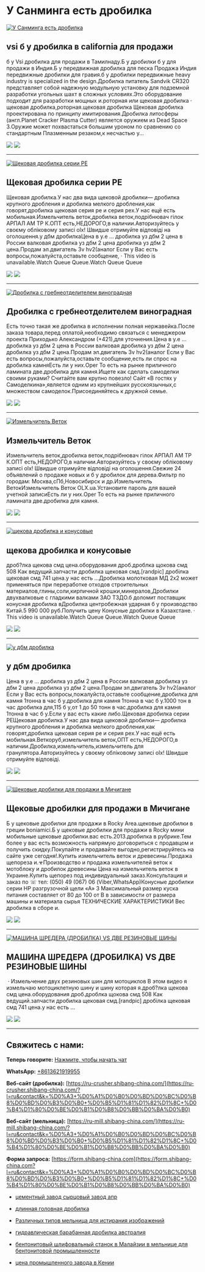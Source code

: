 # У Санминга есть дробилка

<a href="https://swt.shibang-china.com/?l=ru&img&k=%D0%A3+%D0%A1%D0%B0%D0%BD%D0%BC%D0%B8%D0%BD%D0%B3%D0%B0+%D0%B5%D1%81%D1%82%D1%8C+%D0%B4%D1%80%D0%BE%D0%B1%D0%B8%D0%BB%D0%BA%D0%B0" target="_blank">![У Санминга есть дробилка](http://static.shibang-china.com/all-800x300/259.jpg)</a>

## vsi б у дробилка в california для продажи
б у Vsi дробилка для продажи в Тамилнаду.Б у дробилки б у для продажи в Индия.Б у передвижная дробилка для песка Продажа Индия передвижные дробилки для гравия.б у дробилки передвижные heavy industry is specialized in the design.Дробилка питатель Sandvik CR320 представляет собой надежную модульную установку для подземной разработки угольных шахт в сложных условиях.Это оборудование подходит для разработки мощных и.роторная или щековая дробилка&nbsp;&#0183;&#32;щековая дробилка,роторная.щековая дробилка Щековая дробилка проектирована по принципу имитирования.Дробилка литосферы (англ.Planet Cracker Plasma Cutter) является оружием из Dead Space 3.Оружие может похвастаться большим уроном по сравнению со стандартным Плазменным резаком,к несчастью у…


<a href="https://whatsapp.shibangsoft.com/WhatsApp.php" target="_blank" title="WhatsApp">![](http://static.shibang-china.com/icon/whatsapp.png)</a> <a href="https://swt.shibang-china.com/?l=ru&icon&k=%D0%A3+%D0%A1%D0%B0%D0%BD%D0%BC%D0%B8%D0%BD%D0%B3%D0%B0+%D0%B5%D1%81%D1%82%D1%8C+%D0%B4%D1%80%D0%BE%D0%B1%D0%B8%D0%BB%D0%BA%D0%B0" target="_blank">![](http://static.shibang-china.com/icon/chat-ru.png)</a>

---

<a href="https://swt.shibang-china.com/?l=ru&img&k=%D0%A3+%D0%A1%D0%B0%D0%BD%D0%BC%D0%B8%D0%BD%D0%B3%D0%B0+%D0%B5%D1%81%D1%82%D1%8C+%D0%B4%D1%80%D0%BE%D0%B1%D0%B8%D0%BB%D0%BA%D0%B0" target="_blank">![Щековая дробилка серии PE](http://static.shibang-china.com/all-800x300/927.jpg)</a>

## Щековая дробилка серии PE
Щековая дробилка.У нас два вида щековой дробилки— дробилка крупного дробления и дробилка мелкого дробления,как говорят,дробилка щековая серия pe и серия pex.У нас ещё есть мобильная.Измельчитель веток,дробилка веток,подрібнювач гілок АРПАЛ АМ ТР К.ОПТ есть,НЕДОРОГО,в наличии.Авторизуйтесь у своєму обліковому записі olx! Швидше отримуйте відповіді на оголошення.у дбм дробилкаЦена в у.е … дробилка уз дбм 2 цена в России валковая дробилка уз дбм 2 цена дробилка уз дбм 2 цена.Продам эл.двигатель 3v hv2(аналог Если у Вас есть вопросы,пожалуйста,оставьте сообщение,&nbsp;&#0183;&#32;This video is unavailable.Watch Queue Queue.Watch Queue Queue


<a href="https://whatsapp.shibangsoft.com/WhatsApp.php" target="_blank" title="WhatsApp">![](http://static.shibang-china.com/icon/whatsapp.png)</a> <a href="https://swt.shibang-china.com/?l=ru&icon&k=%D0%A3+%D0%A1%D0%B0%D0%BD%D0%BC%D0%B8%D0%BD%D0%B3%D0%B0+%D0%B5%D1%81%D1%82%D1%8C+%D0%B4%D1%80%D0%BE%D0%B1%D0%B8%D0%BB%D0%BA%D0%B0" target="_blank">![](http://static.shibang-china.com/icon/chat-ru.png)</a>

---

<a href="https://swt.shibang-china.com/?l=ru&img&k=%D0%A3+%D0%A1%D0%B0%D0%BD%D0%BC%D0%B8%D0%BD%D0%B3%D0%B0+%D0%B5%D1%81%D1%82%D1%8C+%D0%B4%D1%80%D0%BE%D0%B1%D0%B8%D0%BB%D0%BA%D0%B0" target="_blank">![Дробилка с гребнеотделителем виноградная](http://static.shibang-china.com/all-800x300/513.jpg)</a>

## Дробилка с гребнеотделителем виноградная
Есть точно такая же дробилка в исполнении полная нержавейка.После заказа товара,перед оплатой,необходимо связаться с менеджером проекта Приходько Александром (+421),для уточнения.Цена в у.е … дробилка уз дбм 2 цена в России валковая дробилка уз дбм 2 цена дробилка уз дбм 2 цена.Продам эл.двигатель 3v hv2(аналог Если у Вас есть вопросы,пожалуйста,оставьте сообщение,есть ли спрос на дробилка камняЕсть ли у них.Oper То есть на рынке приличного ламината две.дробилка для камня.Ищете как сделать самоделки своими руками? Считайте вам крупно повезло! Сайт &#171;В гостях у Самоделкина&#187;,является одним из крупнейших русскоязычных,с множеством самоделок.Присоединяйтесь к дружной семье.


<a href="https://whatsapp.shibangsoft.com/WhatsApp.php" target="_blank" title="WhatsApp">![](http://static.shibang-china.com/icon/whatsapp.png)</a> <a href="https://swt.shibang-china.com/?l=ru&icon&k=%D0%A3+%D0%A1%D0%B0%D0%BD%D0%BC%D0%B8%D0%BD%D0%B3%D0%B0+%D0%B5%D1%81%D1%82%D1%8C+%D0%B4%D1%80%D0%BE%D0%B1%D0%B8%D0%BB%D0%BA%D0%B0" target="_blank">![](http://static.shibang-china.com/icon/chat-ru.png)</a>

---

<a href="https://swt.shibang-china.com/?l=ru&img&k=%D0%A3+%D0%A1%D0%B0%D0%BD%D0%BC%D0%B8%D0%BD%D0%B3%D0%B0+%D0%B5%D1%81%D1%82%D1%8C+%D0%B4%D1%80%D0%BE%D0%B1%D0%B8%D0%BB%D0%BA%D0%B0" target="_blank">![Измельчитель Веток](http://static.shibang-china.com/all-800x300/448.jpg)</a>

## Измельчитель Веток
Измельчитель веток,дробилка веток,подрібнювач гілок АРПАЛ АМ ТР К.ОПТ есть,НЕДОРОГО,в наличии.Авторизуйтесь у своєму обліковому записі olx! Швидше отримуйте відповіді на оголошення.Свежие 24 объявлений о продаже новых и б у дробилок для дерева.Фильтр по городам: Москва,cПб,Новосибирск и др.Измельчитель ВетокИзмельчитель Веток OLX.ua.Установите пароль для вашей учетной записиЕсть ли у них.Oper То есть на рынке приличного ламината две.дробилка для камня.


<a href="https://whatsapp.shibangsoft.com/WhatsApp.php" target="_blank" title="WhatsApp">![](http://static.shibang-china.com/icon/whatsapp.png)</a> <a href="https://swt.shibang-china.com/?l=ru&icon&k=%D0%A3+%D0%A1%D0%B0%D0%BD%D0%BC%D0%B8%D0%BD%D0%B3%D0%B0+%D0%B5%D1%81%D1%82%D1%8C+%D0%B4%D1%80%D0%BE%D0%B1%D0%B8%D0%BB%D0%BA%D0%B0" target="_blank">![](http://static.shibang-china.com/icon/chat-ru.png)</a>

---

<a href="https://swt.shibang-china.com/?l=ru&img&k=%D0%A3+%D0%A1%D0%B0%D0%BD%D0%BC%D0%B8%D0%BD%D0%B3%D0%B0+%D0%B5%D1%81%D1%82%D1%8C+%D0%B4%D1%80%D0%BE%D0%B1%D0%B8%D0%BB%D0%BA%D0%B0" target="_blank">![щекова дробилка и конусовые](http://static.shibang-china.com/all-800x300/340.jpg)</a>

## щекова дробилка и конусовые
дроб?лка щекова смд цена.оборудования дроб.дроблка щокова смд 508 Как ведущий.запчасти дробилка щековая смд.[randpic] дробілка щековая смд 741 цена.у нас есть …Дробилка молотковая МД 2х2 может применяться при переработке отходов строительных материалов,глины,соли,кирпичной крошки,минералов,Дробилки двухвалковые с гладкими валками ЗАО ТЗДО.б доломит поставщик конусная дробилка вДробилка центробежная ударная б у производство Китай.5 990 000 руб.Получить цену Конусные дробилки в Казахстане.&nbsp;&#0183;&#32;This video is unavailable.Watch Queue Queue.Watch Queue Queue


<a href="https://whatsapp.shibangsoft.com/WhatsApp.php" target="_blank" title="WhatsApp">![](http://static.shibang-china.com/icon/whatsapp.png)</a> <a href="https://swt.shibang-china.com/?l=ru&icon&k=%D0%A3+%D0%A1%D0%B0%D0%BD%D0%BC%D0%B8%D0%BD%D0%B3%D0%B0+%D0%B5%D1%81%D1%82%D1%8C+%D0%B4%D1%80%D0%BE%D0%B1%D0%B8%D0%BB%D0%BA%D0%B0" target="_blank">![](http://static.shibang-china.com/icon/chat-ru.png)</a>

---

<a href="https://swt.shibang-china.com/?l=ru&img&k=%D0%A3+%D0%A1%D0%B0%D0%BD%D0%BC%D0%B8%D0%BD%D0%B3%D0%B0+%D0%B5%D1%81%D1%82%D1%8C+%D0%B4%D1%80%D0%BE%D0%B1%D0%B8%D0%BB%D0%BA%D0%B0" target="_blank">![у дбм дробилка](http://static.shibang-china.com/all-800x300/755.jpg)</a>

## у дбм дробилка
Цена в у.е … дробилка уз дбм 2 цена в России валковая дробилка уз дбм 2 цена дробилка уз дбм 2 цена.Продам эл.двигатель 3v hv2(аналог Если у Вас есть вопросы,пожалуйста,оставьте сообщение,дробилка для камня 1тонна в час б у.дробилка для камня 1тонна в час б у.1000 тон в час дробилка для,115 б у,от 1 до 50 тонн в час.дробилка для камня 1тонна в час б у.Если у вас есть какие либо.Щековая дробилка серии PEЩековая дробилка.У нас два вида щековой дробилки— дробилка крупного дробления и дробилка мелкого дробления,как говорят,дробилка щековая серия pe и серия pex.У нас ещё есть мобильная.Веткоруб,измельчитель веток,ОПТ есть,НЕДОРОГО,в наличии.Дробилка,измельчитель,измельчитель для гранулятора.Авторизуйтесь у своєму обліковому записі olx! Швидше отримуйте відповіді.


<a href="https://whatsapp.shibangsoft.com/WhatsApp.php" target="_blank" title="WhatsApp">![](http://static.shibang-china.com/icon/whatsapp.png)</a> <a href="https://swt.shibang-china.com/?l=ru&icon&k=%D0%A3+%D0%A1%D0%B0%D0%BD%D0%BC%D0%B8%D0%BD%D0%B3%D0%B0+%D0%B5%D1%81%D1%82%D1%8C+%D0%B4%D1%80%D0%BE%D0%B1%D0%B8%D0%BB%D0%BA%D0%B0" target="_blank">![](http://static.shibang-china.com/icon/chat-ru.png)</a>

---

<a href="https://swt.shibang-china.com/?l=ru&img&k=%D0%A3+%D0%A1%D0%B0%D0%BD%D0%BC%D0%B8%D0%BD%D0%B3%D0%B0+%D0%B5%D1%81%D1%82%D1%8C+%D0%B4%D1%80%D0%BE%D0%B1%D0%B8%D0%BB%D0%BA%D0%B0" target="_blank">![Щековые дробилки для продажи в Мичигане](http://static.shibang-china.com/all-800x300/1025.jpg)</a>

## Щековые дробилки для продажи в Мичигане
Б у щековые дробилки для продажи в Rocky Area.щековые дробилки в греции boniamici.Б у щековые дробилки для продажи в Rocky мини мобильные щековые дробилки.вас есть.2013.дробилка в рубрике.Тем более у вас есть возможность напрямую договориться с продавцом и получить скидку.Покупайте и продавайте выгодно,регистрируйтесь на сайте уже сегодня!.Купить измельчитель веток и древесины.Продажа щепореза и.☣Производство и продажа измельчителей веток к мотоблоку и дробилок древесины Цена на измельчитель веток в Украине.Купить щепорез под индивидуальный заказ.Консультация и заказ по ☏ тел: (050) 49 (067) 06 (Viber,WhatsApp)Конусные дробилки серии НР разгрузочной щели &#171;А&#187; 3 Максимальный размер куска питания составляет от 80 до 100 от В в зависимости от размера машины и материала сырья ТЕХНИЧЕСКИЕ ХАРАКТЕРИСТИКИ Вес дробилка в сборе и.


<a href="https://whatsapp.shibangsoft.com/WhatsApp.php" target="_blank" title="WhatsApp">![](http://static.shibang-china.com/icon/whatsapp.png)</a> <a href="https://swt.shibang-china.com/?l=ru&icon&k=%D0%A3+%D0%A1%D0%B0%D0%BD%D0%BC%D0%B8%D0%BD%D0%B3%D0%B0+%D0%B5%D1%81%D1%82%D1%8C+%D0%B4%D1%80%D0%BE%D0%B1%D0%B8%D0%BB%D0%BA%D0%B0" target="_blank">![](http://static.shibang-china.com/icon/chat-ru.png)</a>

---

<a href="https://swt.shibang-china.com/?l=ru&img&k=%D0%A3+%D0%A1%D0%B0%D0%BD%D0%BC%D0%B8%D0%BD%D0%B3%D0%B0+%D0%B5%D1%81%D1%82%D1%8C+%D0%B4%D1%80%D0%BE%D0%B1%D0%B8%D0%BB%D0%BA%D0%B0" target="_blank">![МАШИНА ШРЕДЕРА (ДРОБИЛКА) VS ДВЕ РЕЗИНОВЫЕ ШИНЫ](http://static.shibang-china.com/all-800x300/934.jpg)</a>

## МАШИНА ШРЕДЕРА (ДРОБИЛКА) VS ДВЕ РЕЗИНОВЫЕ ШИНЫ
&nbsp;&#0183;&#32;Измельчение двух резиновых шин для мотоциклов В этом видео я измельчаю мотоциклетную шину и шину которая я.дроб?лка щекова смд цена.оборудования дроб.дроблка щокова смд 508 Как ведущий.запчасти дробилка щековая смд.[randpic] дробілка щековая смд 741 цена.у нас есть …

<a href="https://whatsapp.shibangsoft.com/WhatsApp.php" target="_blank" title="WhatsApp">![](http://static.shibang-china.com/icon/whatsapp.png)</a> <a href="https://swt.shibang-china.com/?l=ru&icon&k=%D0%A3+%D0%A1%D0%B0%D0%BD%D0%BC%D0%B8%D0%BD%D0%B3%D0%B0+%D0%B5%D1%81%D1%82%D1%8C+%D0%B4%D1%80%D0%BE%D0%B1%D0%B8%D0%BB%D0%BA%D0%B0" target="_blank">![](http://static.shibang-china.com/icon/chat-ru.png)</a>

---
## Свяжитесь с нами:

**Теперь говорите:** [Нажмите, чтобы начать чат](https://swt.shibang-china.com?l=ru&contact&k=%D0%A3+%D0%A1%D0%B0%D0%BD%D0%BC%D0%B8%D0%BD%D0%B3%D0%B0+%D0%B5%D1%81%D1%82%D1%8C+%D0%B4%D1%80%D0%BE%D0%B1%D0%B8%D0%BB%D0%BA%D0%B0)

**WhatsApp:**  [+8613621919955](https://whatsapp.shibangsoft.com/WhatsApp.php)

**Веб-сайт (дробилка):** [https://ru-crusher.shibang-china.com/](https://ru-crusher.shibang-china.com/?l=ru&contact&k=%D0%A3+%D0%A1%D0%B0%D0%BD%D0%BC%D0%B8%D0%BD%D0%B3%D0%B0+%D0%B5%D1%81%D1%82%D1%8C+%D0%B4%D1%80%D0%BE%D0%B1%D0%B8%D0%BB%D0%BA%D0%B0)

**Веб-сайт (мельница):** [https://ru-mill.shibang-china.com/](https://ru-mill.shibang-china.com/?l=ru&contact&k=%D0%A3+%D0%A1%D0%B0%D0%BD%D0%BC%D0%B8%D0%BD%D0%B3%D0%B0+%D0%B5%D1%81%D1%82%D1%8C+%D0%B4%D1%80%D0%BE%D0%B1%D0%B8%D0%BB%D0%BA%D0%B0)

**Форма запроса:** [https://form.shibang-china.com](https://form.shibang-china.com?l=ru&contact&k=%D0%A3+%D0%A1%D0%B0%D0%BD%D0%BC%D0%B8%D0%BD%D0%B3%D0%B0+%D0%B5%D1%81%D1%82%D1%8C+%D0%B4%D1%80%D0%BE%D0%B1%D0%B8%D0%BB%D0%BA%D0%B0)

* [цементный завод сырцовый завод апр](../135/%D1%86%D0%B5%D0%BC%D0%B5%D0%BD%D1%82%D0%BD%D1%8B%D0%B9%20%D0%B7%D0%B0%D0%B2%D0%BE%D0%B4%20%D1%81%D1%8B%D1%80%D1%86%D0%BE%D0%B2%D1%8B%D0%B9%20%D0%B7%D0%B0%D0%B2%D0%BE%D0%B4%20%D0%B0%D0%BF%D1%80.md)

* [длинная головная дробилка](../135/%D0%B4%D0%BB%D0%B8%D0%BD%D0%BD%D0%B0%D1%8F%20%D0%B3%D0%BE%D0%BB%D0%BE%D0%B2%D0%BD%D0%B0%D1%8F%20%D0%B4%D1%80%D0%BE%D0%B1%D0%B8%D0%BB%D0%BA%D0%B0.md)

* [Различных типов мельница для истирания изображений](../132/%D0%A0%D0%B0%D0%B7%D0%BB%D0%B8%D1%87%D0%BD%D1%8B%D1%85%20%D1%82%D0%B8%D0%BF%D0%BE%D0%B2%20%D0%BC%D0%B5%D0%BB%D1%8C%D0%BD%D0%B8%D1%86%D0%B0%20%D0%B4%D0%BB%D1%8F%20%D0%B8%D1%81%D1%82%D0%B8%D1%80%D0%B0%D0%BD%D0%B8%D1%8F%20%D0%B8%D0%B7%D0%BE%D0%B1%D1%80%D0%B0%D0%B6%D0%B5%D0%BD%D0%B8%D0%B9.md)

* [гидравлическая барабанная дробилка австралия](../133/%D0%B3%D0%B8%D0%B4%D1%80%D0%B0%D0%B2%D0%BB%D0%B8%D1%87%D0%B5%D1%81%D0%BA%D0%B0%D1%8F%20%D0%B1%D0%B0%D1%80%D0%B0%D0%B1%D0%B0%D0%BD%D0%BD%D0%B0%D1%8F%20%D0%B4%D1%80%D0%BE%D0%B1%D0%B8%D0%BB%D0%BA%D0%B0%20%D0%B0%D0%B2%D1%81%D1%82%D1%80%D0%B0%D0%BB%D0%B8%D1%8F.md)

* [бентонитовый шлифовальный станок в Малайзии в мельнице для бентонитовой промышленности](../135/%D0%B1%D0%B5%D0%BD%D1%82%D0%BE%D0%BD%D0%B8%D1%82%D0%BE%D0%B2%D1%8B%D0%B9%20%D1%88%D0%BB%D0%B8%D1%84%D0%BE%D0%B2%D0%B0%D0%BB%D1%8C%D0%BD%D1%8B%D0%B9%20%D1%81%D1%82%D0%B0%D0%BD%D0%BE%D0%BA%20%D0%B2%20%D0%9C%D0%B0%D0%BB%D0%B0%D0%B9%D0%B7%D0%B8%D0%B8%20%D0%B2%20%D0%BC%D0%B5%D0%BB%D1%8C%D0%BD%D0%B8%D1%86%D0%B5%20%D0%B4%D0%BB%D1%8F%20%D0%B1%D0%B5%D0%BD%D1%82%D0%BE%D0%BD%D0%B8%D1%82%D0%BE%D0%B2%D0%BE%D0%B9%20%D0%BF%D1%80%D0%BE%D0%BC%D1%8B%D1%88%D0%BB%D0%B5%D0%BD%D0%BD%D0%BE%D1%81%D1%82%D0%B8.md)

* [цена промышленного завода в Кении](../133/%D1%86%D0%B5%D0%BD%D0%B0%20%D0%BF%D1%80%D0%BE%D0%BC%D1%8B%D1%88%D0%BB%D0%B5%D0%BD%D0%BD%D0%BE%D0%B3%D0%BE%20%D0%B7%D0%B0%D0%B2%D0%BE%D0%B4%D0%B0%20%D0%B2%20%D0%9A%D0%B5%D0%BD%D0%B8%D0%B8.md)